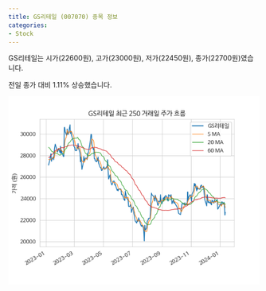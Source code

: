 ```yaml
---
title: GS리테일 (007070) 종목 정보
categories:
- Stock
---
```


GS리테일는 시가(22600원), 고가(23000원), 저가(22450원), 종가(22700원)였습니다.

전일 종가 대비 1.11% 상승했습니다.

<!-- more -->

![007070](/assets/stock_images/007070.png)